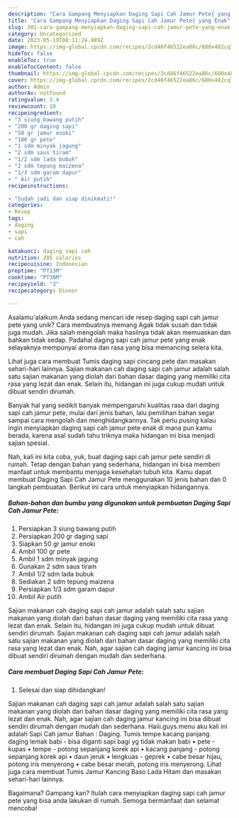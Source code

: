 ```yaml
---
description: "Cara Gampang Menyiapkan Daging Sapi Cah Jamur Pete{ yang Enak"
title: "Cara Gampang Menyiapkan Daging Sapi Cah Jamur Pete{ yang Enak"
slug: 301-cara-gampang-menyiapkan-daging-sapi-cah-jamur-pete-yang-enak
category: Uncategorized
date: 2023-05-19T08:11:24.989Z
image: https://img-global.cpcdn.com/recipes/2cd46f46522ea86c/680x482cq70/daging-sapi-cah-jamur-pete-foto-resep-utama.jpg
hideToc: false
enableToc: true
enableTocContent: false
thumbnail: https://img-global.cpcdn.com/recipes/2cd46f46522ea86c/680x482cq70/daging-sapi-cah-jamur-pete-foto-resep-utama.jpg
cover: https://img-global.cpcdn.com/recipes/2cd46f46522ea86c/680x482cq70/daging-sapi-cah-jamur-pete-foto-resep-utama.jpg
author: Admin
authorAv: notfound
ratingvalue: 3.4
reviewcount: 10
recipeingredient:
- "3 siung bawang putih"
- "200 gr daging sapi"
- "50 gr jamur enoki"
- "100 gr pete"
- "1 sdm minyak jagung"
- "2 sdm saus tiram"
- "1/2 sdm lada bubuk"
- "2 sdm tepung maizena"
- "1/3 sdm garam dapur"
- " Air putih"
recipeinstructions:

- "Sudah jadi dan siap dinikmati!"
categories:
- Resep
tags:
- daging
- sapi
- cah

katakunci: daging sapi cah 
nutrition: 205 calories
recipecuisine: Indonesian
preptime: "PT13M"
cooktime: "PT30M"
recipeyield: "3"
recipecategory: Dinner

---
```



Asalamu'alaikum Anda sedang mencari ide resep daging sapi cah jamur pete yang unik? Cara membuatnya memang Agak tidak susah dan tidak juga mudah. Jika salah mengolah maka hasilnya tidak akan memuaskan dan bahkan tidak sedap. Padahal daging sapi cah jamur pete yang enak selayaknya mempunyai aroma dan rasa yang bisa memancing selera kita.


Lihat juga cara membuat Tumis daging sapi cincang pete dan masakan sehari-hari lainnya. Sajian makanan cah daging sapi cah jamur adalah salah satu sajian makanan yang diolah dari bahan dasar daging yang memiliki cita rasa yang lezat dan enak. Selain itu, hidangan ini juga cukup mudah untuk dibuat sendiri dirumah.

Banyak hal yang sedikit banyak mempengaruhi kualitas rasa dari daging sapi cah jamur pete, mulai dari jenis bahan, lalu pemilihan bahan segar sampai cara mengolah dan menghidangkannya. Tak perlu pusing kalau ingin menyiapkan daging sapi cah jamur pete enak di mana pun kamu berada, karena asal sudah tahu triknya maka hidangan ini bisa menjadi sajian spesial.


Nah, kali ini kita coba, yuk, buat daging sapi cah jamur pete sendiri di rumah. Tetap dengan bahan yang sederhana, hidangan ini bisa memberi manfaat untuk membantu menjaga kesehatan tubuh kita. Kamu dapat membuat Daging Sapi Cah Jamur Pete menggunakan 10 jenis bahan dan 0 langkah pembuatan. Berikut ini cara untuk menyiapkan hidangannya.

<!--inarticleads1-->

##### Bahan-bahan dan bumbu yang digunakan untuk pembuatan Daging Sapi Cah Jamur Pete:

1. Persiapkan 3 siung bawang putih
1. Persiapkan 200 gr daging sapi
1. Siapkan 50 gr jamur enoki
1. Ambil 100 gr pete
1. Ambil 1 sdm minyak jagung
1. Gunakan 2 sdm saus tiram
1. Ambil 1/2 sdm lada bubuk
1. Sediakan 2 sdm tepung maizena
1. Persiapkan 1/3 sdm garam dapur
1. Ambil  Air putih


Sajian makanan cah daging sapi cah jamur adalah salah satu sajian makanan yang diolah dari bahan dasar daging yang memiliki cita rasa yang lezat dan enak. Selain itu, hidangan ini juga cukup mudah untuk dibuat sendiri dirumah. Sajian makanan cah daging sapi cah jamur adalah salah satu sajian makanan yang diolah dari bahan dasar daging yang memiliki cita rasa yang lezat dan enak. Nah, agar sajian cah daging jamur kancing ini bisa dibuat sendiri dirumah dengan mudah dan sederhana. 

<!--inarticleads2-->

##### Cara membuat Daging Sapi Cah Jamur Pete:


1. Selesai dan siap dihidangkan!

Sajian makanan cah daging sapi cah jamur adalah salah satu sajian makanan yang diolah dari bahan dasar daging yang memiliki cita rasa yang lezat dan enak. Nah, agar sajian cah daging jamur kancing ini bisa dibuat sendiri dirumah dengan mudah dan sederhana. Haiii.guys.menu aku kali ini adalah Sapi Cah jamur Bahan : Daging. Tumis tempe kacang panjang. daging lemak babi - bisa diganti sapi bagi yg tidak makan babi • pete - kupas • tempe - potong sepanjang korek api • kacang panjang - potong sepanjang korek api • daun jeruk • lengkuas - geprek • cabe besar hijau, potong iris menyerong • cabe besar merah, potong iris menyerong. Lihat juga cara membuat Tumis Jamur Kancing Baso Lada Hitam dan masakan sehari-hari lainnya. 

Bagaimana? Gampang kan? Itulah cara menyiapkan daging sapi cah jamur pete yang bisa anda lakukan di rumah. Semoga bermanfaat dan selamat mencoba!
